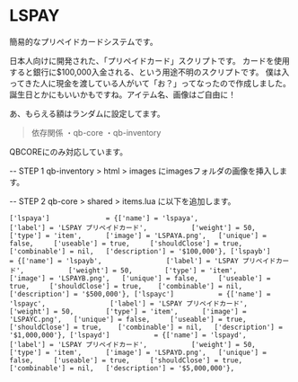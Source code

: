 # LSPAY
簡易的なプリペイドカードシステムです。

日本人向けに開発された、「プリペイドカード」スクリプトです。
カードを使用すると銀行に$100,000入金される、という用途不明のスクリプトです。
僕は入ってきた人に現金を渡している人がいて「お？」ってなったので作成しました。
誕生日とかにもいいかもですね。アイテム名、画像はご自由に！

あ、もらえる額はランダムに設定してます。

> 依存関係
・qb-core
・qb-inventory

QBCOREにのみ対応しています。

-- STEP 1
qb-inventory > html > images にimagesフォルダの画像を挿入します。

-- STEP 2
qb-core > shared > items.lua に以下を追加します。

`['lspaya'] 		 	 = {['name'] = 'lspaya', 				['label'] = 'LSPAY プリペイドカード', 			['weight'] = 50, 		['type'] = 'item', 		['image'] = 'LSPAYA.png', 	['unique'] = false, 	['useable'] = true, 	['shouldClose'] = true,	   ['combinable'] = nil,   ['description'] = '$100,000'},
['lspayb'] 		 	 = {['name'] = 'lspayb', 				['label'] = 'LSPAY プリペイドカード', 			['weight'] = 50, 		['type'] = 'item', 		['image'] = 'LSPAYB.png', 	['unique'] = false, 	['useable'] = true, 	['shouldClose'] = true,	   ['combinable'] = nil,   ['description'] = '$500,000'},
['lspayc'] 		 	 = {['name'] = 'lspayc', 				['label'] = 'LSPAY プリペイドカード', 			['weight'] = 50, 		['type'] = 'item', 		['image'] = 'LSPAYC.png', 	['unique'] = false, 	['useable'] = true, 	['shouldClose'] = true,	   ['combinable'] = nil,   ['description'] = '$1,000,000'},
['lspayd'] 		 	 = {['name'] = 'lspayd', 				['label'] = 'LSPAY プリペイドカード', 			['weight'] = 50, 		['type'] = 'item', 		['image'] = 'LSPAYD.png', 	['unique'] = false, 	['useable'] = true, 	['shouldClose'] = true,	   ['combinable'] = nil,   ['description'] = '$5,000,000'},`

